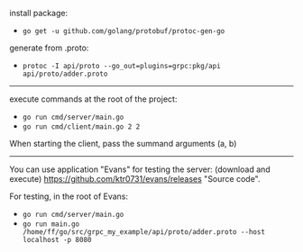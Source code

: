 

install package:
- `go get -u github.com/golang/protobuf/protoc-gen-go`

generate from .proto:
- `protoc -I api/proto --go_out=plugins=grpc:pkg/api api/proto/adder.proto`

---

execute commands at the root of the project:
- `go run cmd/server/main.go`
- `go run cmd/client/main.go 2 2`

When starting the client, pass the summand arguments (a, b)
  
---

You can use application "Evans" for testing the server: (download and execute) https://github.com/ktr0731/evans/releases "Source code".

For testing, in the root of Evans:
- `go run cmd/server/main.go` 
- `go run main.go /home/ff/go/src/grpc_my_example/api/proto/adder.proto --host localhost -p 8080`
